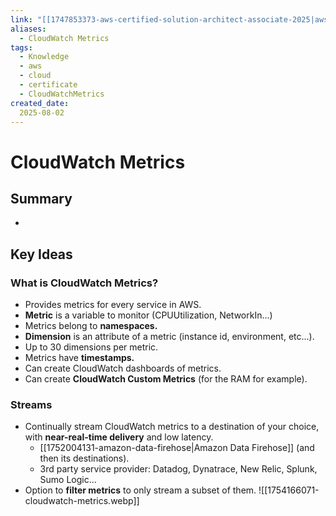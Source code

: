```yaml
---
link: "[[1747853373-aws-certified-solution-architect-associate-2025|aws Certified Solution Architect Associate 2025]]"
aliases: 
  - CloudWatch Metrics
tags:
  - Knowledge
  - aws
  - cloud
  - certificate
  - CloudWatchMetrics
created_date:
  2025-08-02
---
```

# CloudWatch Metrics
## Summary
- 

## Key Ideas
### What is CloudWatch Metrics?
- Provides metrics for every service in AWS.
- **Metric** is a variable to monitor (CPUUtilization, NetworkIn...)
- Metrics belong to **namespaces.**
- **Dimension** is an attribute of a metric (instance id, environment, etc...).
- Up to 30 dimensions per metric.
- Metrics have **timestamps.**
- Can create CloudWatch dashboards of metrics.
- Can create **CloudWatch Custom Metrics** (for the RAM for example).

### Streams
- Continually stream CloudWatch metrics to a destination of your choice, with **near-real-time delivery** and low latency.
  - [[1752004131-amazon-data-firehose|Amazon Data Firehose]] (and then its destinations).
  - 3rd party service provider: Datadog, Dynatrace, New Relic, Splunk, Sumo Logic...
- Option to **filter metrics** to only stream a subset of them.
![[1754166071-cloudwatch-metrics.webp]]

